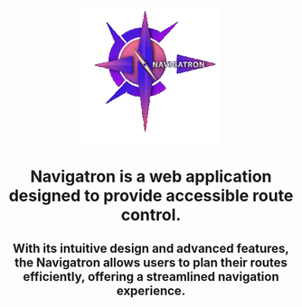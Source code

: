 <div align="center">

![Navigatron](./assets/navigatron.png)

# Navigatron is a web application designed to provide accessible route control.

## With its intuitive design and advanced features, the Navigatron allows users to plan their routes efficiently, offering a streamlined navigation experience.

</div>
